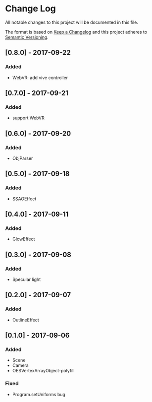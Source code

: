 # Change Log
All notable changes to this project will be documented in this file.

The format is based on [Keep a Changelog](http://keepachangelog.com/)
and this project adheres to [Semantic Versioning](http://semver.org/).


## [0.8.0] - 2017-09-22
### Added
- WebVR: add vive controller


## [0.7.0] - 2017-09-21
### Added
- support WebVR


## [0.6.0] - 2017-09-20
### Added
- ObjParser


## [0.5.0] - 2017-09-18
### Added
- SSAOEffect


## [0.4.0] - 2017-09-11
### Added
- GlowEffect


## [0.3.0] - 2017-09-08
### Added
- Specular light


## [0.2.0] - 2017-09-07
### Added
- OutlineEffect


## [0.1.0] - 2017-09-06
### Added
- Scene
- Camera
- OESVertexArrayObject-polyfill

### Fixed
- Program.setUniforms bug
